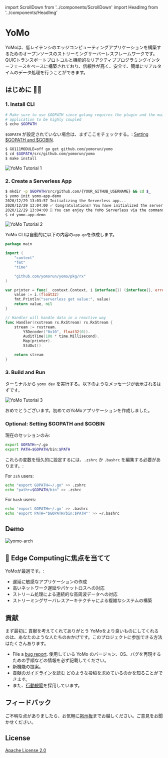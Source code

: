 import ScrollDown from '../components/ScrollDown'
import HeadImg from '../components/HeadImg'

# YoMo

YoMoは、低レイテンシのエッジコンピューティングアプリケーションを構築するためのオープンソースのストリーミングサーバーレスフレームワークです。QUICトランスポートプロトコルと機能的なリアクティブプログラミングインターフェースをベースに構築されており、信頼性が高く、安全で、簡単にリアルタイムのデータ処理を行うことができます。

<HeadImg></HeadImg>

<div className='plate violet'>

## はじめに 👨‍💻

### 1. Install CLI

```bash
# Make sure to use $GOPATH since golang requires the plugin and the main
# application to be highly coupled
$ echo $GOPATH
```

`$GOPATH` が設定されていない場合は、まずここをチェックする。: [Setting $GOPATH and $GOBIN](#optional-set-gopath-and-gobin).

```bash
$ GO111MODULE=off go get github.com/yomorun/yomo
$ cd $GOPATH/src/github.com/yomorun/yomo
$ make install
```

![YoMo Tutorial 1](/tutorial-1.png)

### 2. Create a Serverless App

```bash
$ mkdir -p $GOPATH/src/github.com/{YOUR_GITHUB_USERNAME} && cd $_
$ yomo init yomo-app-demo
2020/12/29 13:03:57 Initializing the Serverless app...
2020/12/29 13:04:00 ✅ Congratulations! You have initialized the serverless app successfully.
2020/12/29 13:04:00 🎉 You can enjoy the YoMo Serverless via the command: yomo dev
$ cd yomo-app-demo
```

![YoMo Tutorial 2](/tutorial-2.png)

YoMo CLIは自動的に以下の内容の`app.go`を作成します。

```go
package main

import (
	"context"
	"fmt"
	"time"

	"github.com/yomorun/yomo/pkg/rx"
)

var printer = func(_ context.Context, i interface{}) (interface{}, error) {
	value := i.(float32)
	fmt.Println("serverless get value:", value)
	return value, nil
}

// Handler will handle data in a reactive way
func Handler(rxstream rx.RxStream) rx.RxStream {
	stream := rxstream.
		Y3Decoder("0x10", float32(0)).
		AuditTime(100 * time.Millisecond).
		Map(printer).
		StdOut()

	return stream
}
```

### 3. Build and Run

ターミナルから `yomo dev` を実行する。以下のようなメッセージが表示されるはずです。

![YoMo Tutorial 3](/tutorial-3.png)

おめでとうございます。初めてのYoMoアプリケーションを作成しました。

### Optional: Setting $GOPATH and $GOBIN

現在のセッションのみ:

```bash
export GOPATH=~/.go
export PATH=$GOPATH/bin:$PATH
```

これらの変数を恒久的に設定するには、`.zshrc` か `.bashrc` を編集する必要があります。:

For `zsh` users:

```bash
echo "export GOPATH=~/.go" >> .zshrc
echo "path+=$GOPATH/bin" >> .zshrc
```

For `bash` users:

```bash
echo 'export GOPATH=~/.go' >> .bashrc
echo 'export PATH="$GOPATH/bin:$PATH"' >> ~/.bashrc
```

<ScrollDown content="Scroll down to learn more"></ScrollDown>

</div>

<div id="tip1" className="cut_line"></div>

<div className='plate blue'>

## Demo

![yomo-arch](https://yomo.run/yomo-arch-v0.7.png)

</div>

<div id="tip1" className="cut_line"></div>

<div className='plate blue'>

## 🎯 Edge Computingに焦点を当てて

YoMoが最適です。:
- 遅延に敏感なアプリケーションの作成
- 高いネットワーク遅延やパケットロスへの対応
- ストリーム処理による連続的な高周波データへの対応
- ストリーミングサーバレスアーキテクチャによる複雑なシステムの構築
</div>

<div id="tip1" className="cut_line"></div>

<div className='plate violet'>

## 貢献

まず最初に 貢献を考えてくれてありがとう YoMoをより良いものにしてくれるのは、あなたのような人たちのおかげです。このプロジェクトに参加できる方法はたくさんあります。

- File a [bug report](https://github.com/yomorun/yomo/issues/new?assignees=&labels=bug&template=bug_report.md&title=%5BBUG%5D). 使用している YoMo のバージョン、OS、バグを再現するための手順などの情報を必ず記載してください。
- 新機能の提案。
- [貢献のガイドラインを読む](https://github.com/yomorun/yomo/blob/master/CONTRIBUTING.md) どのような投稿を求めているのかを知ることができます。
- また、[行動規範](https://github.com/yomorun/yomo/blob/master/CODE_OF_CONDUCT.md)を採用しています。

</div>

<div id="tip1" className="cut_line"></div>

<div className='plate blue'>

## フィードバック

ご不明な点がありましたら、お気軽に[掲示板](https://github.com/yomorun/yomo/discussions)までお越しください。ご意見をお聞かせください。

</div>

<div id="tip1" className="cut_line"></div>

<div className='plate violet'>

## License

[Apache License 2.0](http://www.apache.org/licenses/LICENSE-2.0.html)

</div>
